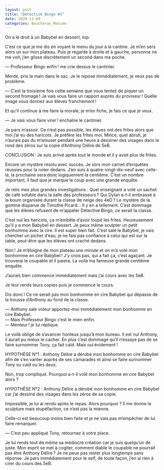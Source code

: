 ```yaml
---
layout: post
title: "Détective Bingo #1"
date: 2020-11-09
categories: Boucheras_Maxime
---
```


On a le droit à un Babybel en dessert, top.
 
C’est ce que je me dis en voyant le menu du jour à la cantine. Je m’en sers alors un sur mon plateau. Puis je regarde à droite et à gauche, personne ne me voit, j’en glisse discrètement un second dans ma poche.

— Professeur Bingo enfin ! me crie dessus le cantinier.

Merde, pris la main dans le sac. Je le repose immédiatement, je veux pas de problème.

— C’est la troisième fois cette semaine que vous tentez de piquer un second fromage ! Je vais vous faire un rapport auprès du proviseur ! Quelle image vous donnez aux élèves franchement !

Et qu’il continue à me faire la morale, je m’en fiche, je fais ce que je veux.

— Je vais vous faire virer ! enchaîne le cantinier.

Je pars m’assoir. Ce n’est pas possible, les élèves ont des frites alors que moi j’ai eu des haricots. Je préfère les frites moi. Mince, quel abruti, je n’aurais pas du m’amuser pendant une heure à dessiner des visages dans le rond des zéros sur la copie d’Anthony Délire de 5eB.
 
CONCLUSION : Je suis arrivé après tout le monde et il y avait plus de frites.
 
Encore un mystère résolu avec succès. Je sors mon carnet d’enquêtes réussies pour la noter dedans. J’en suis à quatre-vingt-dix-neuf avec celle-là, la prochaine sera donc logiquement la centième. C’est un nombre important, il faut que je marque le coup avec une grande enquête.

Je relis mes plus grandes investigations : Quel enseignant a volé un sachet de café soluble dans la salle des professeurs ? Qui Dylan a-t-il embrassé à la boum organisée durant la classe de neige des 4eD ? Le mystère de la gomme disparue de Timothé Picard... Il y en a tellement. C’est dommage que les élèves refusent de m’appeler Détective Bingo, ce serait la classe.

C’est nul les haricots, ça m’embête d’avoir loupé les frites. Heureusement qu’il y a mon Babybel en dessert. Je peux même sculpter un petit bonhomme avec la cire. Il est super bien fait. C’est salé le Babybel, je vais chercher un pichet d’eau, je ne fais pas confiance à celui qui est sur la table, peut-être que les élèves ont craché dedans.

Non ! Je m’éloigne de mon plateau une minute et on m’a volé mon bonhomme en cire Babybel ! J’y crois pas, qui a fait ça, c’est agaçant. Je trouverai le coupable et il paiera. La voilà ma fameuse grande centième enquête.

J’aurais bien commencé immédiatement mais j’ai cours avec les 5eB.
 
Je leur rends leurs copies puis je commence le cours.

Dis donc ! Ce ne serait pas mon bonhomme en cire Babybel qui dépasse de la trousse d’Anthony au fond de la classe.

— Anthony sale voleur apportez-moi immédiatement mon bonhomme en cire Babybel.  
— Mais Professeur Bingo c’est le mien enfin.  
— Menteur ! je lui réplique.

Le voilà obligé de s’avancer honteux jusqu’à mon bureau. Il est nul Anthony, il aurait pu mieux le cacher. En plus c’est dommage qu’il n’essaye pas de se faire surnommer Tony, ça fait caïd. Mais oui évidement !
 
HYPOTHÈSE N°1 : Anthony Délire a dérobé mon bonhomme en cire Babybel afin de s’en vanter auprès de ses camarades et ainsi se faire surnommer Tony ou caïd ou les deux.
 
Non, trop compliqué. Pourquoi a-t-il volé mon bonhomme en cire Babybel alors ?
 
HYPOTHÈSE N°2 : Anthony Délire a dérobé mon bonhomme en cire Babybel car j’ai dessiné des visages dans les zéros de sa copie.
 
Impossible, je lui ai rendu après le repas. Alors pourquoi ? Il me donne la sculpture mais stupéfaction, ce n’est pas la mienne.

Celle-ci est beaucoup moins bien faite et je ne vais pas m’empêcher de lui faire remarquer.

— C’est peu appliqué Tony, retournez à votre place.

Je lui rends tout de même sa médiocre création car je suis quelqu’un de juste. Mon esprit se met à cogiter, comment diable le coupable ne pourrait pas être Anthony Délire ? Je ne peux pas rester plus longtemps sans réponse. Je pars immédiatement pour le self, de toute façon, j’en ai rien à cirer du cours des 5eB.